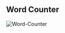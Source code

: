 ## Word Counter

![Word-Counter](https://user-images.githubusercontent.com/59540565/174631617-b1465e56-e32d-4893-8130-83090ca9da00.png)
